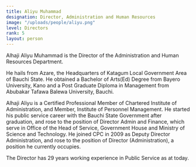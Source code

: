 ```yaml
---
title: Aliyu Muhammad
designation: Director, Administration and Human Resources
image: "/uploads/people/aliyu.png"
level: Directors
rank: 5
layout: person
---
```


Alhaji Aliyu Muhammad is the Director of the Administration and Human Resources Department.

He hails from Azare, the Headquarters of Katagum Local Government Area of Bauchi State. He obtained a Bachelor of Arts(Ed) Degree from Bayero University, Kano and a Post Graduate Diploma in Management from Abubakar Tafawa Balewa University, Bauchi. 

Alhaji Aliyu is a Certified Professional Member of Chartered Institute of Administration, and Member, Institute of Personnel Management. He started his public service career with the Bauchi State Government after graduation, and rose to the position of Director Admin and Finance, which serve in Office of the Head of Service, Government House and Ministry of Science and Technology. He joined CPC in 2009 as Deputy Director Administration, and rose to the position of Director (Administration), a position he currently occupies. 

The Director has 29 years working experience in Public Service as at today.
